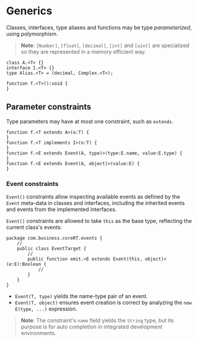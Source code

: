 # Generics

Classes, interfaces, type aliases and functions may be type *parameterized*, using polymorphism.

> **Note**: `[Number]`, `[float]`, `[decimal]`, `[int]` and `[uint]` are specialized so they are represented in a memory efficient way.

```
class A.<T> {}
interface I.<T> {}
type Alias.<T> = (decimal, Complex.<T>);

function f.<T>():void {
}
```

## Parameter constraints

Type parameters may have at most one constraint, such as `extends`.

```
function f.<T extends A>(o:T) {
}
function f.<T implements I>(o:T) {
}
function f.<E extends Event(A, type)>(type:E.name, value:E.type) {
}
function f.<E extends Event(A, object)>(value:E) {
}
```

### Event constraints

`Event()` constraints allow inspecting available events as defined by the `Event` meta-data in classes and interfaces, including the inherited events and events from the implemented interfaces.

`Event()` constraints are allowed to take `this` as the base type, reflecting the current class's events:

```
package com.business.coreRT.events {
    //
    public class EventTarget {
        //
        public function emit.<E extends Event(this, object)>(e:E):Boolean {
            //
        }
    }
}
```

- `Event(T, type)` yields the name-type pair of an event.
- `Event(T, object)` ensures event creation is correct by analyzing the `new E(type, ...)` expression.

> **Note**: The constraint's `name` field yields the `String` type, but its purpose is for auto completion in integrated development environments.